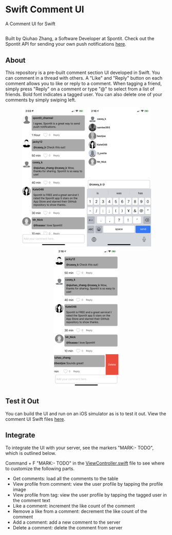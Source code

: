 # Swift Comment UI
A Comment UI for Swift

##
Built by Qiuhao Zhang, a Software Developer at Spontit. Check out the Spontit API for sending your own push notifications <a href="https://github.com/spontit/spontit-api-python-wrapper">here</a>.

## About
This repository is a pre-built comment section UI developed in Swift. You can comment in a thread with others. A "Like" and "Reply" button on each comment allows you to like or reply to a comment. When tagging a friend, simply press "Reply" on a comment or type "@" to select from a list of friends. Bold font indicates a tagged user. You can also delete one of your comments by simply swiping left.

<p align="center">
    <img width=200 src="https://github.com/spontit/swift-comment-ui/raw/master/ScreenShots/IMG_1323.PNG" /> 
    <img width=200 src="https://github.com/spontit/swift-comment-ui/raw/master/ScreenShots/IMG_1326.PNG" /> 
    <img width=200 src="https://github.com/spontit/swift-comment-ui/raw/master/ScreenShots/IMG_1327.PNG" /> 
</p>

## Test it Out
You can build the UI and run on an iOS simulator as is to test it out. View the comment UI Swift files <a href="https://github.com/spontit/swift-comment-ui/tree/master/SwiftCommentUI">here</a>. 

## Integrate

To integrate the UI with your server, see the markers "MARK:- TODO", which is outlined below.

Command + F "MARK:- TODO" in the <a href="https://github.com/spontit/swift-comment-ui/blob/master/SwiftCommentUI/ViewController.swift">ViewController.swift</a> file to see where to customize the following parts.
- Get comments: load all the comments to the table
- View profile from comment: view the user profile by tapping the profile image
- View profile from tag: view the user profile by tapping the tagged user in the comment text
- Like a comment: increment the like count of the comment
- Remove a like from a comment: decrement the like count of the comment
- Add a comment: add a new comment to the server
- Delete a comment: delete the comment from server